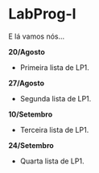 # LabProg-I

E lá vamos nós...

**20/Agosto**

- Primeira lista de LP1.

**27/Agosto**

- Segunda lista de LP1.

**10/Setembro**

- Terceira lista de LP1.

**24/Setembro**

- Quarta lista de LP1.
